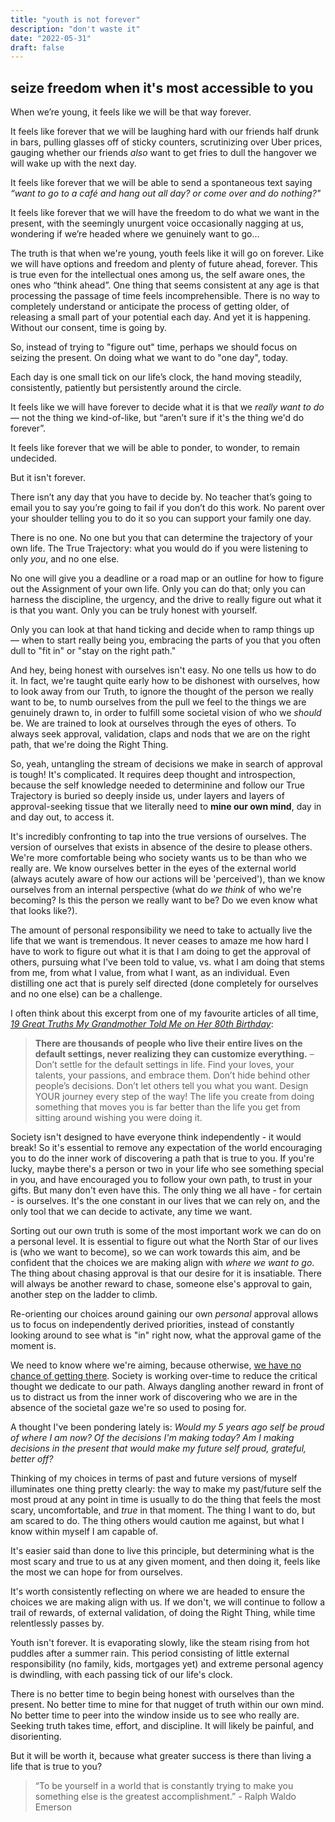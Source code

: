 ```yaml
---
title: "youth is not forever"
description: "don't waste it"
date: "2022-05-31"
draft: false
---
```

## seize freedom when it's most accessible to you

When we’re young, it feels like we will be that way forever. 

It feels like forever that we will be laughing hard with our friends half drunk in bars, pulling glasses off of sticky counters, scrutinizing over Uber prices, gauging whether our friends _also_ want to get fries to dull the hangover we will wake up with the next day. 

It feels like forever that we will be able to send a spontaneous text saying _“want to go to a café and hang out all day? or come over and do nothing?"_

It feels like forever that we will have the freedom to do what we want in the present, with the seemingly unurgent voice occasionally nagging at us, wondering if we’re headed where we genuinely want to go… 

The truth is that when we're young, youth feels like it will go on forever. Like we will have options and freedom and plenty of future ahead, forever. This is true even for the intellectual ones among us, the self aware ones, the ones who “think ahead”. One thing that seems consistent at any age is that processing the passage of time feels incomprehensible. There is no way to completely understand or anticipate the process of getting older, of releasing a small part of your potential each day. And yet it is happening. Without our consent, time is going by.

So, instead of trying to "figure out" time, perhaps we should focus on seizing the present. On doing what we want to do "one day", today.

Each day is one small tick on our life’s clock, the hand moving steadily, consistently, patiently but persistently around the circle. 

It feels like we will have forever to decide what it is that we _really want to do_ — not the thing we kind-of-like, but “aren’t sure if it's the thing we'd do forever”. 

It feels like forever that we will be able to ponder, to wonder, to remain undecided. 

But it isn't forever. 

There isn’t any day that you have to decide by. No teacher that’s going to email you to say you’re going to fail if you don’t do this work. No parent over your shoulder telling you to do it so you can support your family one day. 

There is no one. No one but you that can determine the trajectory of your own life. The True Trajectory: what you would do if you were listening to only _you_, and no one else. 

No one will give you a deadline or a road map or an outline for how to figure out the Assignment of your own life. Only you can do that; only you can harness the discipline, the urgency, and the drive to really figure out what it is that you want. Only you can be truly honest with yourself. 

Only you can look at that hand ticking and decide when to ramp things up — when to start really being you, embracing the parts of you that you often dull to "fit in" or "stay on the right path."

And hey, being honest with ourselves isn't easy. No one tells us how to do it. In fact, we're  taught quite early how to be dishonest with ourselves, how to look away from our Truth, to ignore the thought of the person we really want to be, to numb ourselves from the pull we feel to the things we are genuinely drawn to, in order to fulfill some societal vision of who we _should_ be. We are trained to look at ourselves through the eyes of others. To always seek approval, validation, claps and nods that we are on the right path, that we're doing the Right Thing.

So, yeah, untangling the stream of decisions we make in search of approval is tough! It's complicated. It requires deep thought and introspection, because the self knowledge needed to determinine and follow our True Trajectory is buried so deeply inside us, under layers and layers of approval-seeking tissue that we literally need to **mine our own mind**, day in and day out, to access it. 

It's incredibly confronting to tap into the true versions of ourselves. The version of ourselves that exists in absence of the desire to please others. We're more comfortable being who society wants us to be than who we really are. We know ourselves better in the eyes of the external world (always acutely aware of how our actions will be 'perceived'), than we know ourselves from an internal perspective (what do _we think_ of who we're becoming? Is this the person we really want to be? Do we even know what that looks like?).

The amount of personal responsibility we need to take to actually live the life that we want is tremendous. It never ceases to amaze me how hard I have to work to figure out what it is that I am doing to get the approval of others, pursuing what I've been told to value, vs. what I am doing that stems from me, from what I value, from what I want, as an individual. Even distilling one act that is purely self directed (done completely for ourselves and no one else) can be a challenge. 

I often think about this excerpt from one of my favourite articles of all time, [_19 Great Truths My Grandmother Told Me on Her 80th Birthday_](https://www.marcandangel.com/2022/01/18/19-great-truths-my-grandmother-told-me-on-her-90th-birthday/):

>**There are thousands of people who live their entire lives on the default settings, never realizing they can customize everything.** 
– Don’t settle for the default settings in life. Find your loves, your talents, your passions, and embrace them. Don’t hide behind other people’s decisions. Don’t let others tell you what you want. Design YOUR journey every step of the way! The life you create from doing something that moves you is far better than the life you get from sitting around wishing you were doing it.</br>

Society isn't designed to have everyone think independently - it would break! So it's essential to remove any expectation of the world encouraging you to do the inner work of discovering a path that is true to you. If you're lucky, maybe there's a person or two in your life who see something special in you, and have encouraged you to follow your own path, to trust in your gifts. But many don't even have this. The only thing we all have - for certain - is ourselves. It's the one constant in our lives that we can rely on, and the only tool that we can decide to activate, any time we want. 

Sorting out our own truth is some of the most important work we can do on a personal level. It is essential to figure out what the North Star of our lives is (who we want to become), so we can work towards this aim, and be confident that the choices we are making align with _where we want to go_.  The thing about chasing approval is that our desire for it is insatiable. There will always be another reward to chase, someone else's approval to gain, another step on the ladder to climb. 

Re-orienting our choices around gaining our own _personal_ approval allows us to focus on independently derived priorities, instead of constantly looking around to see what is "in" right now, what the approval game of the moment is. 

We need to know where we're aiming, because otherwise, [we have no chance of getting there](https://www.isabelhazan.com/posts/alignment/). Society is working over-time to reduce the critical thought we dedicate to our path. Always dangling another reward in front of us to distract us from the inner work of discovering who we are in the absence of the societal gaze we're so used to posing for. 

A thought I've been pondering lately is: _Would my 5 years ago self be proud of where I am now? Of the decisions I'm making today? Am I making decisions in the present that would make my future self proud, grateful, better off?_

Thinking of my choices in terms of past and future versions of myself illuminates one thing pretty clearly: the way to make my past/future self the most proud at any point in time is usually to do the thing that feels the most scary, uncomfortable, and _true_ in that moment. The thing I want to do, but am scared to do. The thing others would caution me against, but what I know within myself I am capable of. 

It's easier said than done to live this principle, but determining what is the most scary and true to us at any given moment, and then doing it, feels like the most we can hope for from ourselves. 

It's worth consistently reflecting on where we are headed to ensure the choices we are making align with us. If we don't, we will continue to follow a trail of rewards, of external validation, of doing the Right Thing, while time relentlessly passes by. 

Youth isn't forever. It is evaporating slowly, like the steam rising from hot puddles after a summer rain. This period consisting of little external responsibility (no family, kids, mortgages yet) and extreme personal agency is dwindling, with each passing tick of our life's clock. 

There is no better time to begin being honest with ourselves than the present. No better time to mine for that nugget of truth within our own mind. No better time to peer into the window inside us to see who really are. Seeking truth takes time, effort, and discipline. It will likely be painful, and disorienting. 

But it will be worth it, because what greater success is there than living a life that is true to you? 

>“To be yourself in a world that is constantly trying to make you something else is the greatest accomplishment.” - Ralph Waldo Emerson </br>
